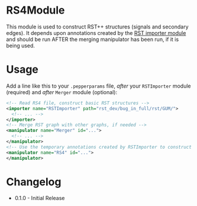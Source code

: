 # RS4Module 

This module is used to construct RST++ structures (signals and secondary edges).
It depends upon annotations created by the [RST importer module](https://github.com/korpling/pepperModules-RSTModules)
and should be run AFTER the merging manipulator has been run, if it is being used.

# Usage
Add a line like this to your `.pepperparams` file, *after* your `RSTImporter` module (required) and *after* `Merger` module (optional):


```xml
<!-- Read RS4 file, construct basic RST structures -->
<importer name="RSTImporter" path="rst_dev/bug_in_full/rst/GUM/">
  <!-- ... -->
</importer>
<!-- Merge RST graph with other graphs, if needed -->
<manipulator name="Merger" id="...">
  <!-- ... -->
</manipulator>
<!-- Use the temporary annotations created by RSTImporter to construct RS4 structures -->
<manipulator name="RS4" id="...">
</manipulator>
```


# Changelog
* 0.1.0 - Initial Release
